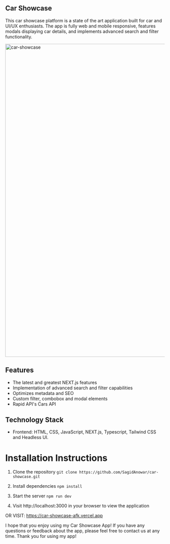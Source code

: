## Car Showcase

This car showcase platform is a state of the art application built for car and UI/UX enthusiasts. 
The app is fully web and mobile responsive, features modals displaying car details, and implements advanced search and filter functionality.  

<img width="988" alt="car-showcase" src="https://github.com/SagidAnowar/car-showcase/assets/121697604/90928bdd-034d-43f5-b64d-cdf403ba060e">

## Features 
- The latest and greatest NEXT.js features
- Implementation of advanced search and filter capabilities
- Optimizes metadata and SEO
- Custom filter, combobox and modal elements
- Rapid API's Cars API

## Technology Stack 

 - Frontend: HTML, CSS, JavaScript, NEXT.js, Typescript, Tailwind CSS and Headless UI.

   
# Installation Instructions

 1. Clone the repository `git clone https://github.com/SagidAnowar/car-showcase.git`  

 2. Install dependencies `npm install`  

 3. Start the server `npm run dev`  

 4. Visit http://localhost:3000 in your browser to view the application

OR VISIT: https://car-showcase-afk.vercel.app

I hope that you enjoy using my Car Showcase App! If you have any questions or feedback about the app, please feel free to contact us at any time. Thank you for using my app!
